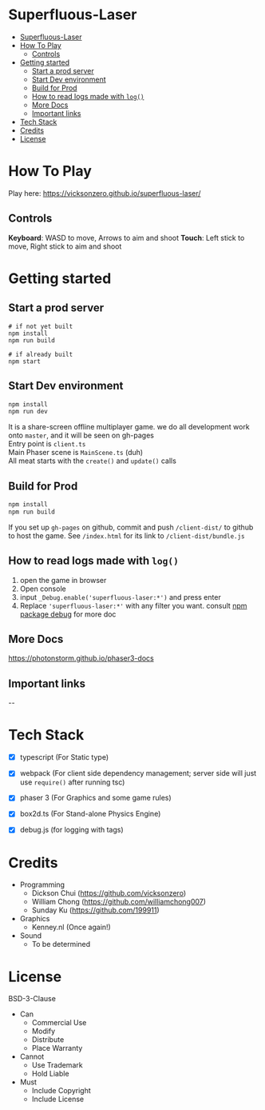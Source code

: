 # Superfluous-Laser



- [Superfluous-Laser](#superfluous-laser)
- [How To Play](#how-to-play)
  - [Controls](#controls)
- [Getting started](#getting-started)
  - [Start a prod server](#start-a-prod-server)
  - [Start Dev environment](#start-dev-environment)
  - [Build for Prod](#build-for-prod)
  - [How to read logs made with `log()`](#how-to-read-logs-made-with-log)
  - [More Docs](#more-docs)
  - [Important links](#important-links)
- [Tech Stack](#tech-stack)
- [Credits](#credits)
- [License](#license)

# How To Play

Play here: https://vicksonzero.github.io/superfluous-laser/

## Controls

**Keyboard**: WASD to move, Arrows to aim and shoot
**Touch**: Left stick to move, Right stick to aim and shoot

# Getting started

## Start a prod server

```
# if not yet built
npm install
npm run build

# if already built
npm start
```

## Start Dev environment

```sh
npm install
npm run dev
```

It is a share-screen offline multiplayer game. we do all development work onto `master`, and it will be seen on gh-pages    
Entry point is `client.ts`  
Main Phaser scene is `MainScene.ts` (duh)  
All meat starts with the `create()` and `update()` calls


## Build for Prod

```sh
npm install
npm run build
```

If you set up `gh-pages` on github, commit and push `/client-dist/` to github to host the game. See `/index.html` for its link to `/client-dist/bundle.js`

## How to read logs made with `log()`

1. open the game in browser
2. Open console
3. input `_Debug.enable('superfluous-laser:*')` and press enter
4. Replace `'superfluous-laser:*'` with any filter you want. consult [npm package debug](https://www.npmjs.com/package/debug) for more doc


## More Docs

https://photonstorm.github.io/phaser3-docs

## Important links

--


# Tech Stack

- [x] typescript (For Static type)
- [x] webpack (For client side dependency management; server side will just use `require()` after running tsc)
- [x] phaser 3 (For Graphics and some game rules)
- [x] box2d.ts (For Stand-alone Physics Engine)
- [x] debug.js (for logging with tags)


# Credits

- Programming
  - Dickson Chui (https://github.com/vicksonzero)
  - William Chong (https://github.com/williamchong007)
  - Sunday Ku (https://github.com/199911)
- Graphics
  - Kenney.nl (Once again!)
- Sound
  - To be determined

# License

BSD-3-Clause

- Can
    - Commercial Use
    - Modify
    - Distribute
    - Place Warranty
- Cannot
    - Use Trademark
    - Hold Liable
- Must
    - Include Copyright
    - Include License


